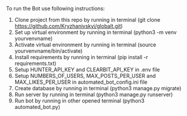 To run the Bot use following instructions:

1. Clone project from this repo by running in terminal (git clone https://github.com/Kryzhanivskyi/globalt.git)
2. Set up virtual environment by running in terminal (python3 -m venv yourvenvname)
3. Activate virtual environment by running in terminal (source yourvenvname/bin/activate)
4. Install requirements by running in terminal (pip install -r requirements.txt)
5. Setup HUNTER_API_KEY and CLEARBIT_API_KEY in .env file
6. Setup NUMBERS_OF_USERS, MAX_POSTS_PER_USER and MAX_LIKES_PER_USER in automated_bot_config.ini file
7. Create database by running in terminal (python3 manage.py migrate)
8. Run server by running in terminal (python3 manage.py runserver)
9. Run bot by running in other opened terminal (python3 automated_bot.py)

